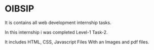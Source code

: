 # OIBSIP
It is contains all web development internship tasks. 


In this internship i was completed Level-1 Task-2.

It includes HTML, CSS, Javascript Files With an Images and pdf files.

